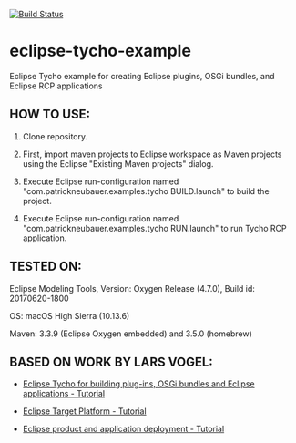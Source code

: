 [![Build Status](https://travis-ci.org/patrickneubauer/eclipse-tycho-example.svg?branch=master)](https://travis-ci.org/patrickneubauer/eclipse-tycho-example)
# eclipse-tycho-example
Eclipse Tycho example for creating Eclipse plugins, OSGi bundles, and Eclipse RCP applications

HOW TO USE:
-----------

1. Clone repository.

2. First, import maven projects to Eclipse workspace as Maven projects using the Eclipse "Existing Maven projects" dialog.

3. Execute Eclipse run-configuration named "com.patrickneubauer.examples.tycho BUILD.launch" to build the project.

4. Execute Eclipse run-configuration named "com.patrickneubauer.examples.tycho RUN.launch" to run Tycho RCP application.


TESTED ON:
----------

Eclipse Modeling Tools, Version: Oxygen Release (4.7.0), Build id: 20170620-1800

OS: macOS High Sierra (10.13.6)

Maven: 3.3.9 (Eclipse Oxygen embedded) and 3.5.0 (homebrew)


BASED ON WORK BY LARS VOGEL:
----------------------------

* [Eclipse Tycho for building plug-ins, OSGi bundles and Eclipse applications - Tutorial](http://www.vogella.com/tutorials/EclipseTycho/article.html)

* [Eclipse Target Platform - Tutorial](http://www.vogella.com/tutorials/EclipseTargetPlatform/article.html)

* [Eclipse product and application deployment - Tutorial](http://www.vogella.com/tutorials/EclipseProductDeployment/article.html)
